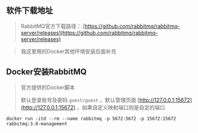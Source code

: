 ## 软件下载地址

> RabbitMQ官方下载路径： [https://github.com/rabbitmq/rabbitmq-server/releases](https://github.com/rabbitmq/rabbitmq-server/releases)

> 我这里用的Docker其他环境安装后面补充

## Docker安装RabbitMQ

> 官方提供的Docker脚本
>
> 默认登录账号及密码 `guest/guest` ，默认管理页面 [http://127.0.0.1:15672](http://127.0.0.1:15672) ，如果自定义映射端口则是自定的端口

```shell
docker run -itd --rm --name rabbitmq -p 5672:5672 -p 15672:15672 rabbitmq:3.8-management
```